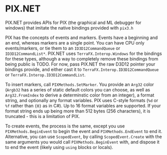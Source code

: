 # PIX.NET

PIX.NET provides APIs for PIX (the graphical and ML debugger for windows) that imitate the native bindings provided with `pix3.h`

PIX has the concepts of events and markers. Events have a beginning and an end, whereas markers are a single point.
You can have CPU only events/markers, or tie them to an `ID3D12CommandQueue` or `ID3D12CommandList*`. PIX.NET uses `TerraFX.Interop.Windows` for the bindings for these types, although a way to completely remove these bindings from being public is TODO. For now, pass PIX.NET the raw D3D12 pointer your bindings provide, and either cast it to `TerraFX.Interop.ID3D12CommandQueue` or `TerraFX.Interop.ID3D12CommandList`.

To insert markers, call `PIXMethods.SetMarker`. You provide an `Arg32` color (`Argb32` has a series of static default colors you can choose, as well as `Arg32.FromIndex` to derive a determinstic color from an integer), a format string, and optionally any format variables. PIX uses C-style formats (`%d` or `%f` rather than `{0}` as in C#). Up to 16 format variables are supported. If your format string ends up being more than 512 bytes (256 characters), it is truncated - this is a limitation of PIX.

To create events, the process is the same, except you use `PIXMethods.BeginEvent` to begin the event and `PIXMethods.EndEvent` to end it. Alternative, you can use `ScopedEvent`, by calling `ScopedEvent.Create` with the same arguments you would call `PIXMethods.BeginEvent` with, and dispose it to end the event (likely using `using` blocks or locals).